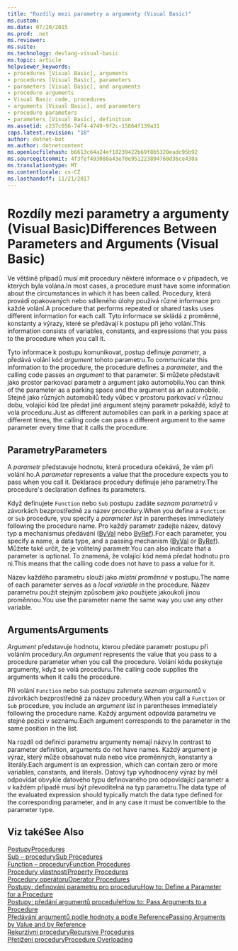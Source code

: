 ```yaml
---
title: "Rozdíly mezi parametry a argumenty (Visual Basic)"
ms.custom: 
ms.date: 07/20/2015
ms.prod: .net
ms.reviewer: 
ms.suite: 
ms.technology: devlang-visual-basic
ms.topic: article
helpviewer_keywords:
- procedures [Visual Basic], arguments
- procedures [Visual Basic], parameters
- parameters [Visual Basic], and arguments
- procedure arguments
- Visual Basic code, procedures
- arguments [Visual Basic], and parameters
- procedure parameters
- parameters [Visual Basic], definition
ms.assetid: c237c056-74f4-4749-9f2c-15864f139a31
caps.latest.revision: "18"
author: dotnet-bot
ms.author: dotnetcontent
ms.openlocfilehash: b6613c64a24ef18239422b69f8b5320eadc95b92
ms.sourcegitcommit: 4f3fef493080a43e70e951223894768d36ce430a
ms.translationtype: MT
ms.contentlocale: cs-CZ
ms.lasthandoff: 11/21/2017
---
```

# <a name="differences-between-parameters-and-arguments-visual-basic"></a><span data-ttu-id="39619-102">Rozdíly mezi parametry a argumenty (Visual Basic)</span><span class="sxs-lookup"><span data-stu-id="39619-102">Differences Between Parameters and Arguments (Visual Basic)</span></span>
<span data-ttu-id="39619-103">Ve většině případů musí mít procedury některé informace o v případech, ve kterých byla volána.</span><span class="sxs-lookup"><span data-stu-id="39619-103">In most cases, a procedure must have some information about the circumstances in which it has been called.</span></span> <span data-ttu-id="39619-104">Procedury, která provádí opakovaných nebo sdíleného úlohy používá různé informace pro každé volání.</span><span class="sxs-lookup"><span data-stu-id="39619-104">A procedure that performs repeated or shared tasks uses different information for each call.</span></span> <span data-ttu-id="39619-105">Tyto informace se skládá z proměnné, konstanty a výrazy, které se předávají k postupu při jeho volání.</span><span class="sxs-lookup"><span data-stu-id="39619-105">This information consists of variables, constants, and expressions that you pass to the procedure when you call it.</span></span>  
  
 <span data-ttu-id="39619-106">Tyto informace k postupu komunikovat, postup definuje *parametr*, a předává volání kód *argument* tohoto parametru.</span><span class="sxs-lookup"><span data-stu-id="39619-106">To communicate this information to the procedure, the procedure defines a *parameter*, and the calling code passes an *argument* to that parameter.</span></span> <span data-ttu-id="39619-107">Si můžete představit jako prostor parkovací parametr a argument jako automobilu.</span><span class="sxs-lookup"><span data-stu-id="39619-107">You can think of the parameter as a parking space and the argument as an automobile.</span></span> <span data-ttu-id="39619-108">Stejně jako různých automobilů tedy vůbec v prostoru parkovací v různou dobu, volající kód lze předat jiné argument stejný parametr pokaždé, když to volá proceduru.</span><span class="sxs-lookup"><span data-stu-id="39619-108">Just as different automobiles can park in a parking space at different times, the calling code can pass a different argument to the same parameter every time that it calls the procedure.</span></span>  
  
## <a name="parameters"></a><span data-ttu-id="39619-109">Parametry</span><span class="sxs-lookup"><span data-stu-id="39619-109">Parameters</span></span>  
 <span data-ttu-id="39619-110">A *parametr* představuje hodnotu, která procedura očekává, že vám při volání ho.</span><span class="sxs-lookup"><span data-stu-id="39619-110">A *parameter* represents a value that the procedure expects you to pass when you call it.</span></span> <span data-ttu-id="39619-111">Deklarace procedury definuje jeho parametry.</span><span class="sxs-lookup"><span data-stu-id="39619-111">The procedure's declaration defines its parameters.</span></span>  
  
 <span data-ttu-id="39619-112">Když definujete `Function` nebo `Sub` postupu zadáte *seznam parametrů* v závorkách bezprostředně za název procedury.</span><span class="sxs-lookup"><span data-stu-id="39619-112">When you define a `Function` or `Sub` procedure, you specify a *parameter list* in parentheses immediately following the procedure name.</span></span> <span data-ttu-id="39619-113">Pro každý parametr zadejte název, datový typ a mechanismus předávání ([ByVal](../../../../visual-basic/language-reference/modifiers/byval.md) nebo [ByRef](../../../../visual-basic/language-reference/modifiers/byref.md)).</span><span class="sxs-lookup"><span data-stu-id="39619-113">For each parameter, you specify a name, a data type, and a passing mechanism ([ByVal](../../../../visual-basic/language-reference/modifiers/byval.md) or [ByRef](../../../../visual-basic/language-reference/modifiers/byref.md)).</span></span> <span data-ttu-id="39619-114">Můžete také určit, že je volitelný parametr.</span><span class="sxs-lookup"><span data-stu-id="39619-114">You can also indicate that a parameter is optional.</span></span> <span data-ttu-id="39619-115">To znamená, že volající kód nemá předat hodnotu pro ni.</span><span class="sxs-lookup"><span data-stu-id="39619-115">This means that the calling code does not have to pass a value for it.</span></span>  
  
 <span data-ttu-id="39619-116">Název každého parametru slouží jako *místní proměnné* v postupu.</span><span class="sxs-lookup"><span data-stu-id="39619-116">The name of each parameter serves as a *local variable* in the procedure.</span></span> <span data-ttu-id="39619-117">Název parametru použít stejným způsobem jako použijete jakoukoli jinou proměnnou.</span><span class="sxs-lookup"><span data-stu-id="39619-117">You use the parameter name the same way you use any other variable.</span></span>  
  
## <a name="arguments"></a><span data-ttu-id="39619-118">Arguments</span><span class="sxs-lookup"><span data-stu-id="39619-118">Arguments</span></span>  
 <span data-ttu-id="39619-119">*Argument* představuje hodnotu, kterou předáte parametr postupu při voláním procedury.</span><span class="sxs-lookup"><span data-stu-id="39619-119">An *argument* represents the value that you pass to a procedure parameter when you call the procedure.</span></span> <span data-ttu-id="39619-120">Volání kódu poskytuje argumenty, když se volá proceduru.</span><span class="sxs-lookup"><span data-stu-id="39619-120">The calling code supplies the arguments when it calls the procedure.</span></span>  
  
 <span data-ttu-id="39619-121">Při volání `Function` nebo `Sub` postupu zahrnete *seznam argumentů* v závorkách bezprostředně za název procedury.</span><span class="sxs-lookup"><span data-stu-id="39619-121">When you call a `Function` or `Sub` procedure, you include an *argument list* in parentheses immediately following the procedure name.</span></span> <span data-ttu-id="39619-122">Každý argument odpovídá parametru ve stejné pozici v seznamu.</span><span class="sxs-lookup"><span data-stu-id="39619-122">Each argument corresponds to the parameter in the same position in the list.</span></span>  
  
 <span data-ttu-id="39619-123">Na rozdíl od definici parametru argumenty nemají názvy.</span><span class="sxs-lookup"><span data-stu-id="39619-123">In contrast to parameter definition, arguments do not have names.</span></span> <span data-ttu-id="39619-124">Každý argument je výraz, který může obsahovat nula nebo více proměnných, konstanty a literály.</span><span class="sxs-lookup"><span data-stu-id="39619-124">Each argument is an expression, which can contain zero or more variables, constants, and literals.</span></span> <span data-ttu-id="39619-125">Datový typ vyhodnocený výraz by měl odpovídat obvykle datového typu definovaného pro odpovídající parametr a v každém případě musí být převoditelná na typ parametru.</span><span class="sxs-lookup"><span data-stu-id="39619-125">The data type of the evaluated expression should typically match the data type defined for the corresponding parameter, and in any case it must be convertible to the parameter type.</span></span>  
  
## <a name="see-also"></a><span data-ttu-id="39619-126">Viz také</span><span class="sxs-lookup"><span data-stu-id="39619-126">See Also</span></span>  
 [<span data-ttu-id="39619-127">Postupy</span><span class="sxs-lookup"><span data-stu-id="39619-127">Procedures</span></span>](./index.md)  
 [<span data-ttu-id="39619-128">Sub – procedury</span><span class="sxs-lookup"><span data-stu-id="39619-128">Sub Procedures</span></span>](./sub-procedures.md)  
 [<span data-ttu-id="39619-129">Function – procedury</span><span class="sxs-lookup"><span data-stu-id="39619-129">Function Procedures</span></span>](./function-procedures.md)  
 [<span data-ttu-id="39619-130">Procedury vlastností</span><span class="sxs-lookup"><span data-stu-id="39619-130">Property Procedures</span></span>](./property-procedures.md)  
 [<span data-ttu-id="39619-131">Procedury operátoru</span><span class="sxs-lookup"><span data-stu-id="39619-131">Operator Procedures</span></span>](./operator-procedures.md)  
 [<span data-ttu-id="39619-132">Postupy: definování parametru pro proceduru</span><span class="sxs-lookup"><span data-stu-id="39619-132">How to: Define a Parameter for a Procedure</span></span>](./how-to-define-a-parameter-for-a-procedure.md)  
 [<span data-ttu-id="39619-133">Postupy: předání argumentů proceduře</span><span class="sxs-lookup"><span data-stu-id="39619-133">How to: Pass Arguments to a Procedure</span></span>](./how-to-pass-arguments-to-a-procedure.md)  
 [<span data-ttu-id="39619-134">Předávání argumentů podle hodnoty a podle Reference</span><span class="sxs-lookup"><span data-stu-id="39619-134">Passing Arguments by Value and by Reference</span></span>](./passing-arguments-by-value-and-by-reference.md)  
 [<span data-ttu-id="39619-135">Rekurzivní procedury</span><span class="sxs-lookup"><span data-stu-id="39619-135">Recursive Procedures</span></span>](./recursive-procedures.md)  
 [<span data-ttu-id="39619-136">Přetížení procedury</span><span class="sxs-lookup"><span data-stu-id="39619-136">Procedure Overloading</span></span>](./procedure-overloading.md)
